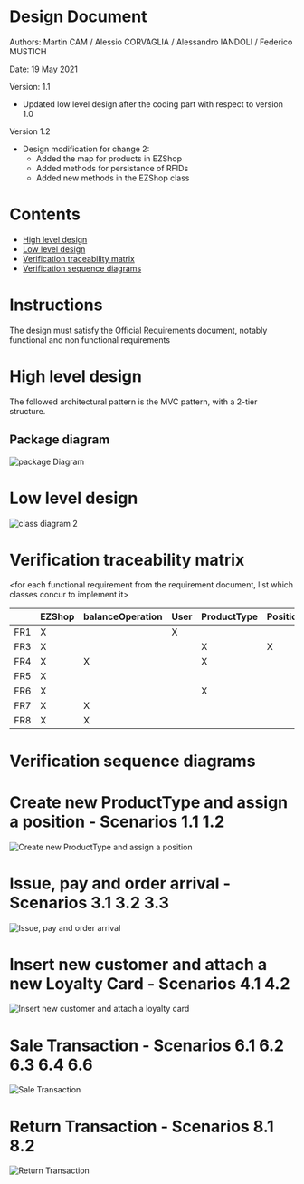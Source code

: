 # Design Document 


Authors: Martin CAM / Alessio CORVAGLIA / Alessandro IANDOLI / Federico MUSTICH

Date: 19 May 2021

Version: 1.1

* Updated low level design after the coding part with respect to version 1.0

Version 1.2

* Design modification for change 2: 
    - Added the map for products in EZShop
    - Added methods for persistance of RFIDs
    - Added new methods in the EZShop class

# Contents

- [High level design](#package-diagram)
- [Low level design](#class-diagram)
- [Verification traceability matrix](#verification-traceability-matrix)
- [Verification sequence diagrams](#verification-sequence-diagrams)

# Instructions

The design must satisfy the Official Requirements document, notably functional and non functional requirements

# High level design 

The followed architectural pattern is the MVC pattern, with a 2-tier structure. 

## Package diagram
![package Diagram](http://www.plantuml.com/plantuml/png/SoWkIImgAStDuIf8JCvEJ4zLK7AD2ix8Br1IgEPIK80BfYIM90A5Qf75KYkIKmjAClFpYj5bSlDJKdF0WhK8Szr3FP6D1afnGVWAUdfs2d1PBeVKl1IWWm00)




# Low level design

![class diagram 2](http://www.plantuml.com/plantuml/png/ZLPDRoCt3BtFhn1oQelT1VQ-23QEDss0RU8cJWlqfaYCBUoCD14vAGP1_tlr8Ploo8UUF7nyZzIG8iTVaQIdQUYxEqSW98gxpzrLtuiT48773m8F3yfP93yfSXw5z23CCFP66VhKTPl0C4XWLO1HU7YTZ0SjZ1Ko15EzH0Jyr87LmZg2hakG-FRtuzwDxrtlTZlGj_O9mNTIqIJxbUnb2DVzBiSljvO-Y8rtEcJVpYDSXi1lOCdvcVrHUoac18_TTuFqvJb7k1_1IpBENeebWgo-zphANVofu4VPmzPBYrBb4CZ08i83qEJj2TaprD2l9oGtn9ogF6Nd8tbZTy7lGHkwbbvVnr85sX4u9OPei8jnnbmWx3mWq4y_Tq4X2M9TWg6XXwEn0mfDZWPcg-3Jg8lYmUps59onDSRcNpTnrAeRMSTOIRRWb9mLLb9No6fUIN_jD3GUNCrhGEND6CjupFZ792qPcla83arX6CG9Kbk3CSevFTuujfB3Wt9U9-lAU_Cc--DH4uZfRLwCXTAmA1gSDYzp0RYu3CG8R9Lu1m2FHOpD38OaaceVZQrhicoSiOJtjd3Jl2vkPGoXzQ5QBdgNFRZnRYYu7CT-NXjKRhBq80cshf3EEujCkM6S2F9nGXaB35OtfocfMtm7pT7B6_7miCCdZCyMKYrfdEny00NcBLGPzniv3s29GHulTkM4JA-mbbrkJbbJJ-dsbSOdCbvPlORdyC35A-Gp_NgukLsVlOt5qJIp5jLrAjY_PSCkryXx9uIeLicjJa1PZ2oBAo09H5PCmOxSycZb0CaO0-KVvxF7kvv3rFkwZZHcE0PZAyvyiZKFUV4R1HlmJzPG0gmZmFJqMcO_yyhS9-DFyEQ5LmaVAHMM3-EY6GxIfAb28qcQi5kUj1GiYBdIPN8vVjdiEGTRTwbuRCS-H7kCevNVZQCkvgMk91dr0-Xk6fx1Sx5o6Nc2Cu1qU4gVncsIVhFavqi1uSS0Sivcbkgi9fsLwoBI9x6qCtwNJFow6Kk7pnySRdgLeShFiOaJfd3FqYkdWMk_FhaSSeXls3QlVdVEk5fy-daQZd64BZNYvWQ3vh4A4tlrcxIw1_zUReTHGkr1_VW-xMrzsNu56tD1Q11ue_BdkXBj81pHQZTaJoszCM6uGSOjOFLVtb2TBV_5oUuWEeKpkORBBMD5wsfLxJ-bLjrGsYXONzusICjeGz3nfXXW_NbteyuJtieAtl3vRoLB6bUhudLQfsgTZR9C2AkMZbOHzplJQvIvQNtalzRYulE5-FXHNFnomJkzzJNBkkDL6VsH5jbPsEfFbr_NZ3U7EBlGse3_btP-LRN4y_FVykhlPSM8tchq6Mr7jVQUtm7TLx1w6lh_0000)





# Verification traceability matrix

\<for each functional requirement from the requirement document, list which classes concur to implement it>

|     | EZShop  |  balanceOperation  |  User | ProductType  | Position  | Order  |  TransactionEntry |  ReturnTransaction |  SaleTransaction | LoyaltyCard  | Customer |
|-----|---|---|---|---|---|---|---|---|---|---| --- |
|FR1  | X  |   | X  |   |   |   |   |   |   |   |   |
|FR3  |  X |   |   | X  | X  |   |   |   |   |   |   |
|FR4  |  X | X  |   | X  |   | X  |   |   |   |   |   |
|FR5  |  X |   |   |   |   |   |   |   |   |  X | X  |
|FR6  |  X |   |   | X  |   |   | X  | X  | X  | X  | X  |
|FR7  |  X | X  |   |   |   |   | X  | X  |   |   |   |
|FR8  |  X | X  |   |   |   |   |   |   |   |   |   |


# Verification sequence diagrams 

# Create new ProductType and assign a position - Scenarios 1.1 1.2
![Create new ProductType and assign a position](http://www.plantuml.com/plantuml/png/SoWkIImgAStDuKfCBialKWZEo2_mJSnBJ4yjuk92uYZesYcuHe445AmK3FKKaejI4qjI0uhoKqgJIq8g2r8rDBaWyY2LIE90vKPw2dcfvGeeYd6QRQodK5gG0Z8xlpYp93C_3u_19deAnQabI0gHf46gOJ9M2gPG9o2KEgJcfG2z3G00)

# Issue, pay and order arrival - Scenarios 3.1 3.2 3.3
![Issue, pay and order arrival](http://www.plantuml.com/plantuml/png/VP7BQiCm44Nt_efPjeiA-duiYbteihZ5pIQxGHeIWIE9qIZ1Vn_5SOWnSNRYtgEh0ogZ84lQj4MbnJCqQnz-qE6Ak1YTuUuJlfU703xWNe6DCL7DXlZcjXYAZFH99XuKEDh10CmEFIe8sCtFF2c898sWqBaV3pmhODAUpHUsw3GjWfcoGrC7OXJhNRxrShIRDbT4Nq_lz6OLizrYUr7vRKRvbxr9MlwxG9bwxwc_X4wiT1aioPdy2Ni0)

# Insert new customer and attach a new Loyalty Card - Scenarios 4.1 4.2
![Insert new customer and attach a loyalty card](http://www.plantuml.com/plantuml/png/XOwxJiH034NxVCKjeM34ycOAj6X5HmSqT5R6Q2AIJ3HsGFltC0fM4XwYzFNnyTsAKjQnQokgDMNiI6B3sQPHD7MVO_MLu-W65i9Zut0hhnWuI-gfHI0bQ896HcstnfTRqtYSk5aqvFJM11R4HjQovT-xvuUO1dYSEWH-QNesmS5XDIs_rJjpwFaTC_QhxjoXpapAEyfXfRfFUsfrNt9uN4osHVY7yDA1LAcEXNbC_xMySX1Myrc-VkznFL6pQx7zsNLpNEWduUBSSX_6hlq0)


# Sale Transaction - Scenarios 6.1 6.2 6.3 6.4 6.6
![Sale Transaction](http://www.plantuml.com/plantuml/png/bL9DZzCm4BttLymH3WIw1RRaW5Oiomb4eDqBjr4yIoqv7ciy1kNVOzSKqcv3nItA-tZFzhk9Yg9fS0libGLkCUuioMBn-mEUlOMxRviT1sXXsS2Ula57Mq4ViyQoV_9qKIc5V8ArSDM0fv_mI0Dd8rODe36Ti4czRhceihrd9N3qe2rib08y20-m0cLO0mg1K21KCf2yMWUw8w4z4AfHpDJYE-bvY1W3jV2oWU-adTYUEf9xR_NeJ9FUTrvbX1PUrLET8bas4_6wWKZw9M5kg9btzlJN3N0ePkW0Gt3ZUnjxJbw_ejAMg-75Rkk9IywSUipallbtRds5-KSkqtZntw7B9P0t9rPptAk_xZqF8IbrRBt63ooFsdta4PsEjoYcI5T7nQfiBYOFGQWd-uCAtE4uaC_t3S___1OoLelr0RnmBtae9RMIFv7ks5oIrAbi53N52NVQythVayMyGuU-f_jWKEc8N17w74ZmuBokgps5ikw6l4c3-mK0)


# Return Transaction - Scenarios 8.1 8.2
![Return Transaction](http://www.plantuml.com/plantuml/png/ZP91Jy9048Nl_8e99qsm2W8g1qCa78reyU9jx8wsITdTJ6TZ-kyTopPIrDH3asRVzsRUJ6PP2RA4NJd0J1p32gky81uCuW-StSBw9SsTXmMC4tWdIR6aBQEjr54uUtBwApj9e2dzH1BOTla8AVv3LUTb0fO-ejJVQ9e0D-Y6dGcPA6QT49Jq9WiOfa8UfYEOZM2ke2SKCX2i52L8Jao0-lczjm9ny4gn89dXGTI396ihN6lhsJxfiTAPCARQrfxKCTUja3m6rFvI_p7HLG9apN_dlsxd_n8tME_8wWxWl7rbCeMia4tKUlT_qsICz3r9xaolPtpHc5912LM7_ZuUlHwcpB6vmn9jHi_Ue507Zig39yQsycI_v6D9VKkoHY_t4m00)
